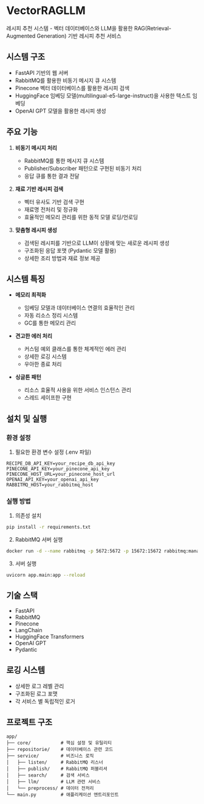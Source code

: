 # VectorRAGLLM

레시피 추천 시스템 - 벡터 데이터베이스와 LLM을 활용한 RAG(Retrieval-Augmented Generation) 기반 레시피 추천 서비스

## 시스템 구조

- FastAPI 기반의 웹 서버
- RabbitMQ를 활용한 비동기 메시지 큐 시스템
- Pinecone 벡터 데이터베이스를 활용한 레시피 검색
- HuggingFace 임베딩 모델(multilingual-e5-large-instruct)을 사용한 텍스트 임베딩
- OpenAI GPT 모델을 활용한 레시피 생성

## 주요 기능

1. **비동기 메시지 처리**
   - RabbitMQ를 통한 메시지 큐 시스템
   - Publisher/Subscriber 패턴으로 구현된 비동기 처리
   - 응답 큐를 통한 결과 전달

2. **재료 기반 레시피 검색**
   - 벡터 유사도 기반 검색 구현
   - 재료명 전처리 및 정규화
   - 효율적인 메모리 관리를 위한 동적 모델 로딩/언로딩

3. **맞춤형 레시피 생성**
   - 검색된 레시피를 기반으로 LLM이 상황에 맞는 새로운 레시피 생성
   - 구조화된 응답 포맷 (Pydantic 모델 활용)
   - 상세한 조리 방법과 재료 정보 제공

## 시스템 특징

- **메모리 최적화**
  - 임베딩 모델과 데이터베이스 연결의 효율적인 관리
  - 자동 리소스 정리 시스템
  - GC를 통한 메모리 관리

- **견고한 에러 처리**
  - 커스텀 예외 클래스를 통한 체계적인 에러 관리
  - 상세한 로깅 시스템
  - 우아한 종료 처리

- **싱글톤 패턴**
  - 리소스 효율적 사용을 위한 서비스 인스턴스 관리
  - 스레드 세이프한 구현

## 설치 및 실행

### 환경 설정

1. 필요한 환경 변수 설정 (.env 파일)
```
RECIPE_DB_API_KEY=your_recipe_db_api_key
PINECONE_API_KEY=your_pinecone_api_key
PINECONE_HOST_URL=your_pinecone_host_url
OPENAI_API_KEY=your_openai_api_key
RABBITMQ_HOST=your_rabbitmq_host
```

### 실행 방법

1. 의존성 설치
```bash
pip install -r requirements.txt
```

2. RabbitMQ 서버 실행
```bash
docker run -d --name rabbitmq -p 5672:5672 -p 15672:15672 rabbitmq:management
```

3. 서버 실행
```bash
uvicorn app.main:app --reload
```

## 기술 스택

- FastAPI
- RabbitMQ
- Pinecone
- LangChain
- HuggingFace Transformers
- OpenAI GPT
- Pydantic

## 로깅 시스템

- 상세한 로그 레벨 관리
- 구조화된 로그 포맷
- 각 서비스 별 독립적인 로거

## 프로젝트 구조

```
app/
├── core/           # 핵심 설정 및 유틸리티
├── repositorie/    # 데이터베이스 관련 코드
├── service/        # 비즈니스 로직
│   ├── listen/     # RabbitMQ 리스너
│   ├── publish/    # RabbitMQ 퍼블리셔
│   ├── search/     # 검색 서비스
│   ├── llm/        # LLM 관련 서비스
│   └── preprocess/ # 데이터 전처리
└── main.py         # 애플리케이션 엔트리포인트
```

